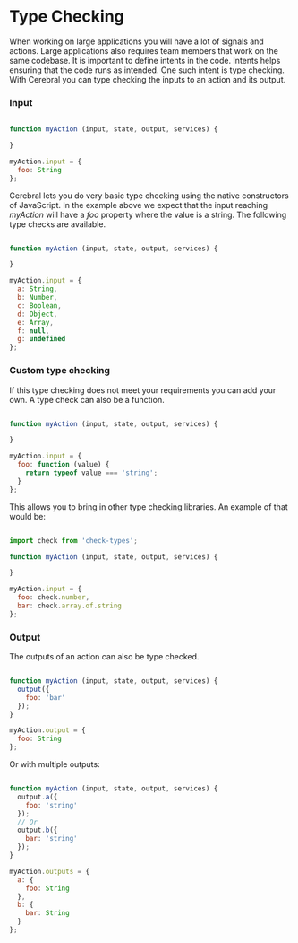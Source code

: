 # Type Checking

When working on large applications you will have a lot of signals and actions. Large applications also requires team members that work on the same codebase. It is important to define intents in the code. Intents helps ensuring that the code runs as intended. One such intent is type checking. With Cerebral you can type checking the inputs to an action and its output.

### Input

```javascript

function myAction (input, state, output, services) {

}

myAction.input = {
  foo: String
};
```

Cerebral lets you do very basic type checking using the native constructors of JavaScript. In the example above we expect that the input reaching *myAction* will have a *foo* property where the value is a string. The following type checks are available.

```javascript

function myAction (input, state, output, services) {

}

myAction.input = {
  a: String,
  b: Number,
  c: Boolean,
  d: Object,
  e: Array,
  f: null,
  g: undefined
};
```

### Custom type checking

If this type checking does not meet your requirements you can add your own. A type check can also be a function.

```javascript

function myAction (input, state, output, services) {

}

myAction.input = {
  foo: function (value) {
    return typeof value === 'string';
  }
};
```

This allows you to bring in other type checking libraries. An example of that would be:

```javascript

import check from 'check-types';

function myAction (input, state, output, services) {

}

myAction.input = {
  foo: check.number,
  bar: check.array.of.string
};
```

### Output

The outputs of an action can also be type checked.

```javascript

function myAction (input, state, output, services) {
  output({
    foo: 'bar'
  });
}

myAction.output = {
  foo: String
};
```

Or with multiple outputs:

```javascript

function myAction (input, state, output, services) {
  output.a({
    foo: 'string'
  });
  // Or
  output.b({
    bar: 'string'
  });
}

myAction.outputs = {
  a: {
    foo: String
  },
  b: {
    bar: String
  }
};
```
